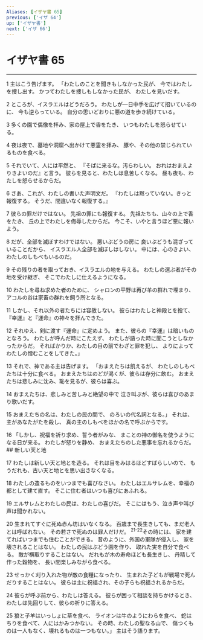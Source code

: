 ```yaml
---
Aliases: [イザヤ書 65]
previous: ['イザ 64']
up: ['イザヤ書']
next: ['イザ 66']
---
```

# イザヤ書 65

***




1 
主はこう告げます。 「わたしのことを聞きもしなかった民が、 今ではわたしを捜し出す。 かつてわたしを捜しもしなかった民が、 わたしを見いだす。 



2 
ところが、イスラエルはどうだろう。 わたしが一日中手を広げて招いているのに、 今も逆らっている。 自分の思いどおりに悪の道を歩き続けている。 



3 
多くの園で偶像を拝み、家の屋上で香をたき、 いつもわたしを怒らせている。 



4 
夜は夜で、墓地や洞窟へ出かけて悪霊を拝み、 豚や、その他の禁じられているものを食べる。 



5 
それでいて、人には平然と、 『そばに来るな。汚らわしい。 おれはおまえよりきよいのだ』と言う。 彼らを見ると、わたしは息苦しくなる。 昼も夜も、わたしを怒らせるからだ。 



6 
さあ、これが、わたしの書いた声明文だ。 『わたしは黙っていない。きっと報復する。 そうだ、間違いなく報復する。』 



7 
彼らの罪だけではない。 先祖の罪にも報復する。 先祖たちも、山々の上で香をたき、 丘の上でわたしを侮辱したからだ。 今こそ、いやと言うほど悪に報いよう。 



8 
だが、全部を滅ぼすわけではない。 悪いぶどうの房に 良いぶどうも混ざっていることだから、 イスラエル人全部を滅ぼしはしない。 中には、心のきよい、わたしのしもべもいるのだ。 



9 
その残りの者を取っておき、イスラエルの地を与える。 わたしの選ぶ者がその地を受け継ぎ、 そこでわたしに仕えるようになる。 



10 
わたしを尋ね求めた者のために、 シャロンの平野は再び羊の群れで埋まり、 アコルの谷は家畜の群れを飼う所となる。 



11 
しかし、それ以外の者たちには容赦しない。 彼らはわたしと神殿とを捨て、 『幸運』と『運命』の神々を拝んできた。 



12 
それゆえ、剣に渡す『運命』に定めよう。 また、彼らの『幸運』は暗いものとなろう。 わたしが呼んだ時にこたえず、 わたしが語った時に聞こうとしなかったからだ。 そればかりか、わたしの目の前でわざと罪を犯し、 よりによってわたしの憎むことをしてきた。」 



13 
それで、神である主は告げます。 「おまえたちは飢えるが、 わたしのしもべたちは十分に食べる。 おまえたちはのどが渇くが、彼らは存分に飲む。 おまえたちは悲しみに沈み、恥を見るが、彼らは喜ぶ。 



14 
おまえたちは、悲しみと苦しみと絶望の中で 泣き叫ぶが、彼らは喜びのあまり歌いだす。 



15 
おまえたちの名は、わたしの民の間で、 のろいの代名詞となる。」 それは、主があなたがたを殺し、 真の主のしもべをほかの名で呼ぶからです。 



16 
「しかし、祝福を祈り求め、誓う者がみな、 まことの神の御名を使うようになる日が来る。 わたしが怒りを静め、 おまえたちのした悪事を忘れるからだ。 ## 新しい天と地 



17 
わたしは新しい天と地とを造る。 それは目をみはるほどすばらしいので、 もうだれも、古い天と地とを思い出さなくなる。 



18 
わたしの造るものをいつまでも喜びなさい。 わたしはエルサレムを、幸福の都として建て直す。 そこに住む者はいつも喜びにあふれる。 



19 
エルサレムとわたしの民は、わたしの喜びだ。 そこにはもう、泣き声や叫び声は聞かれない。 



20 
生まれてすぐに死ぬ赤ん坊はいなくなる。 百歳まで長生きしても、まだ老人とは呼ばれない。 その若さで死ぬのは罪人だけだ。 <sup class="versenum">21-22</sup>その時には、 家を建てればいつまでも住むことができる。 昔のように、外国の軍隊が侵入し、 家を壊されることはない。 わたしの民はぶどう園を作り、 取れた実を自分で食べる。 敵が横取りすることはない。 だれもが木の寿命ほども長生きし、 丹精して作った穀物を、 長い間楽しみながら食べる。 



23 
せっかく刈り入れた物が敵の食糧になったり、 生まれた子どもが戦場で死んだりすることはない。 彼らは主に祝福され、その子らも祝福されるからだ。 



24 
彼らが呼ぶ前から、わたしは答える。 彼らが困って相談を持ちかけるとき、 わたしは先回りして、彼らの祈りに答える。 



25 
狼と子羊はいっしょに草を食べ、 ライオンは牛のようにわらを食べ、 蛇はちりを食べて、人にはかみつかない。 その時、わたしの聖なる山で、 傷つくものは一人もなく、壊れるものは一つもない。」 主はそう語ります。

